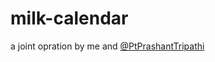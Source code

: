 # milk-calendar
a joint opration by me and [@PtPrashantTripathi](https://github.com/PtPrashantTripathi)
